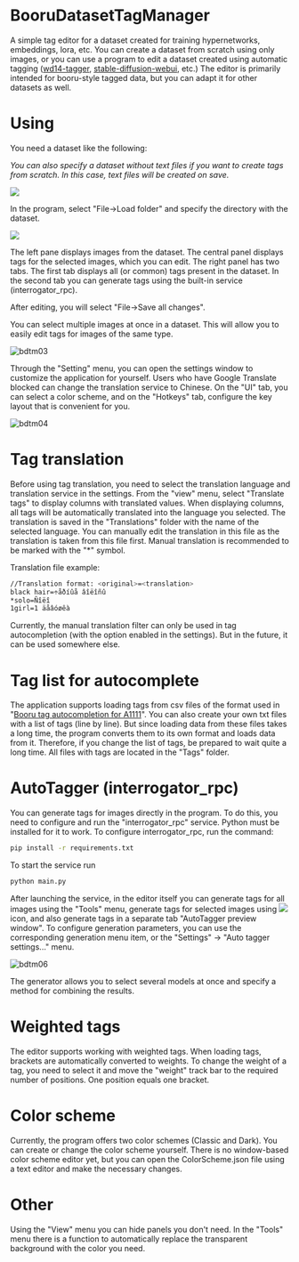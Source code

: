 # BooruDatasetTagManager
A simple tag editor for a dataset created for training hypernetworks, embeddings, lora, etc. You can create a dataset from scratch using only images, or you can use a program to edit a dataset created using automatic tagging ([wd14-tagger](https://github.com/toriato/stable-diffusion-webui-wd14-tagger), [stable-diffusion-webui](https://github.com/AUTOMATIC1111/stable-diffusion-webui), etc.)
The editor is primarily intended for booru-style tagged data, but you can adapt it for other datasets as well.
# Using
You need a dataset like the following:

*You can also specify a dataset without text files if you want to create tags from scratch. In this case, text files will be created on save.*

![](https://user-images.githubusercontent.com/1236582/198582869-be2938a7-f7b2-4ad9-8e8c-a53604a24c2d.jpg)



In the program, select "File->Load folder" and specify the directory with the dataset.

![](https://github.com/starik222/BooruDatasetTagManager/assets/1236582/4d5a1a31-5909-4706-a3d1-980f82d58c6a)

The left pane displays images from the dataset. The central panel displays tags for the selected images, which you can edit. The right panel has two tabs. The first tab displays all (or common) tags present in the dataset. In the second tab you can generate tags using the built-in service (interrogator_rpc).

After editing, you will select "File->Save all changes".

You can select multiple images at once in a dataset. This will allow you to easily edit tags for images of the same type.

![bdtm03](https://github.com/starik222/BooruDatasetTagManager/assets/1236582/72a450dd-93d9-4cef-9a73-8460c77e9b7d)

Through the "Setting" menu, you can open the settings window to customize the application for yourself. Users who have Google Translate blocked can change the translation service to Chinese. On the "UI" tab, you can select a color scheme, and on the "Hotkeys" tab, configure the key layout that is convenient for you.

![bdtm04](https://github.com/starik222/BooruDatasetTagManager/assets/1236582/2adb081f-b11c-480e-b137-1cb801d0474f)

# Tag translation

Before using tag translation, you need to select the translation language and translation service in the settings.
From the "view" menu, select "Translate tags" to display columns with translated values. When displaying columns, all tags will be automatically translated into the language you selected. The translation is saved in the "Translations" folder with the name of the selected language. You can manually edit the translation in this file as the translation is taken from this file first. Manual translation is recommended to be marked with the "*" symbol.

Translation file example:
```bash
//Translation format: <original>=<translation>
black hair=÷åðíûå âîëîñû
*solo=Ñîëî
1girl=1 äåâóøêà
```

Currently, the manual translation filter can only be used in tag autocompletion (with the option enabled in the settings). But in the future, it can be used somewhere else.

# Tag list for autocomplete

The application supports loading tags from csv files of the format used in "[Booru tag autocompletion for A1111](https://github.com/DominikDoom/a1111-sd-webui-tagcomplete)". You can also create your own txt files with a list of tags (line by line). But since loading data from these files takes a long time, the program converts them to its own format and loads data from it. Therefore, if you change the list of tags, be prepared to wait quite a long time. All files with tags are located in the "Tags" folder.

# AutoTagger (interrogator_rpc)

You can generate tags for images directly in the program. To do this, you need to configure and run the "interrogator_rpc" service. Python must be installed for it to work.
To configure interrogator_rpc, run the command:
```bash
pip install -r requirements.txt
```
To start the service run
```bash
python main.py
```
After launching the service, in the editor itself you can generate tags for all images using the "Tools" menu, generate tags for selected images using ![](https://github.com/starik222/BooruDatasetTagManager/assets/1236582/230f47f9-5cef-49bc-8b44-a67890433c42) icon, and also generate tags in a separate tab "AutoTagger preview window". To configure generation parameters, you can use the corresponding generation menu item, or the "Settings" -> "Auto tagger settings..." menu.

![bdtm06](https://github.com/starik222/BooruDatasetTagManager/assets/1236582/88c3ab34-b96e-411c-b0b9-2a92729b822c)

The generator allows you to select several models at once and specify a method for combining the results.

# Weighted tags

The editor supports working with weighted tags. When loading tags, brackets are automatically converted to weights. To change the weight of a tag, you need to select it and move the "weight" track bar to the required number of positions. One position equals one bracket.

# Color scheme

Currently, the program offers two color schemes (Classic and Dark). You can create or change the color scheme yourself. There is no window-based color scheme editor yet, but you can open the ColorScheme.json file using a text editor and make the necessary changes.

# Other

Using the "View" menu you can hide panels you don't need.
In the "Tools" menu there is a function to automatically replace the transparent background with the color you need.

